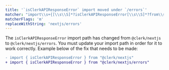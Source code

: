 ```yaml
---
title: '`isClerkAPIResponseError` import moved under `/errors`'
matcher: "import\\s+{[\\s\\S]*?isClerkAPIResponseError[\\s\\S]*?from\\s+['\"]@clerk\\/(nextjs)[\\s\\S]*?['\"]"
matcherFlags: 'm'
replaceWithString: 'nextjs/errors'
---
```


The `isClerkAPIResponseError` import path has changed from `@clerk/nextjs` to `@clerk/nextjs/errors`. You must update your import path in order for it to work correctly. Example below of the fix that needs to be made:

```diff
- import { isClerkAPIResponseError } from "@clerk/nextjs"
+ import { isClerkAPIResponseError } from "@clerk/nextjs/errors"
```
